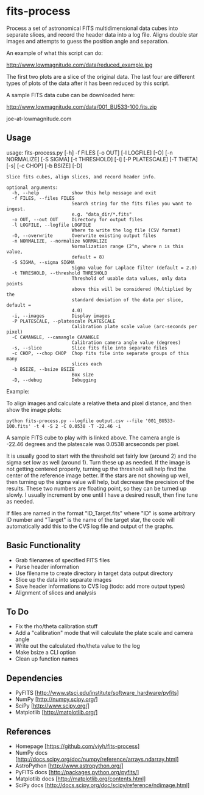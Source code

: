 fits-process
============

Process a set of astronomical FITS multidimensional data cubes into separate 
slices, and record the header data into a log file. Aligns double star images
and attempts to guess the position angle and separation.

An example of what this script can do:

http://www.lowmagnitude.com/data/reduced_example.jpg

The first two plots are a slice of the original data. The last four are different
types of plots of the data after it has been reduced by this script.

A sample FITS data cube can be downloaded here:

http://www.lowmagnitude.com/data/001_BU533-100.fits.zip

joe-at-lowmagnitude.com

Usage
-----

usage: fits-process.py [-h] -f FILES [-o OUT] [-l LOGFILE] [-O] [-n NORMALIZE]
                       [-S SIGMA] [-t THRESHOLD] [-i] [-P PLATESCALE]
                       [-T THETA] [-s] [-c CHOP] [-b BSIZE] [-D]

    Slice fits cubes, align slices, and record header info.

    optional arguments:
      -h, --help            show this help message and exit
      -f FILES, --files FILES
                            Search string for the fits files you want to ingest.
                            e.g. "data_dir/*.fits"
      -o OUT, --out OUT     Directory for output files
      -l LOGFILE, --logfile LOGFILE
                            Where to write the log file (CSV format)
      -O, --overwrite       Overwrite existing output files
      -n NORMALIZE, --normalize NORMALIZE
                            Normalization range (2^n, where n is this value,
                            default = 8)
      -S SIGMA, --sigma SIGMA
                            Sigma value for Laplace filter (default = 2.0)
      -t THRESHOLD, --threshold THRESHOLD
                            Threshold of usable data values, only data points
                            above this will be considered (Multiplied by the
                            standard deviation of the data per slice, default =
                            4.0)
      -i, --images          Display images
      -P PLATESCALE, --platescale PLATESCALE
                            Calibration plate scale value (arc-seconds per pixel)
      -C CAMANGLE, --camangle CAMANGLE
                            Calibration camera angle value (degrees)
      -s, --slice           Slice fits file into separate files
      -c CHOP, --chop CHOP  Chop fits file into separate groups of this many
                            slices each
      -b BSIZE, --bsize BSIZE
                            Box size
      -D, --debug           Debugging
    
Example:

To align images and calculate a relative theta and pixel distance, and then show the image plots:

`python fits-process.py --logfile output.csv --file '001_BU533-100.fits' -t 4 -S 2 -C 0.0538 -T -22.46 -i`

A sample FITS cube to play with is linked above. The camera angle is -22.46 degrees and the
platescale was 0.0538 arcseconds per pixel.

It is usually good to start with the threshold set fairly low (around 2) and the sigma set
low as well (around 1). Turn these up as needed. If the image is not getting centered properly,
turning up the threshold will help find the center of the reference image better. If the stars
are not showing up well, then turning up the sigma value will help, but decrease the precision
of the results. These two numbers are floating point, so they can be turned up slowly. I usually
increment by one until I have a desired result, then fine tune as needed.

If files are named in the format "ID_Target.fits" where "ID" is some arbitrary ID number and 
"Target" is the name of the target star, the code will automatically add this to the CVS log 
file and output of the graphs.

Basic Functionality
-------------------

* Grab filenames of specified FITS files
* Parse header information
* Use filename to create directory in target data output directory
* Slice up the data into separate images
* Save header informations to CVS log (todo: add more output types)
* Alignment of slices and analysis

To Do
-----

* Fix the rho/theta calibration stuff
* Add a "calibration" mode that will calculate the plate scale and camera angle
* Write out the calculated rho/theta value to the log
* Make bsize a CLI option
* Clean up function names

Dependencies
------------

* PyFITS [http://www.stsci.edu/institute/software_hardware/pyfits]
* NumPy [http://numpy.scipy.org/]
* SciPy [http://www.scipy.org/]
* Matplotlib [http://matplotlib.org/]

References
----------

* Homepage [https://github.com/viyh/fits-process]
* NumPy docs [http://docs.scipy.org/doc/numpy/reference/arrays.ndarray.html]
* AstroPython [http://www.astropython.org/]
* PyFITS docs [http://packages.python.org/pyfits/]
* Matplotlib docs [http://matplotlib.org/contents.html]
* SciPy docs [http://docs.scipy.org/doc/scipy/reference/ndimage.html]
